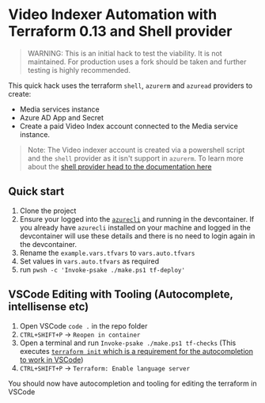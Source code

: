 # Video Indexer Automation with Terraform 0.13 and Shell provider

> WARNING: This is an initial hack to test the viability. It is not maintained. For production uses a fork should be taken and further testing is highly recommended.

This quick hack uses the terraform `shell`, `azurerm` and `azuread` providers to create:

- Media services instance
- Azure AD App and Secret
- Create a paid Video Index account connected to the Media service instance.

> Note: The Video indexer account is created via a powershell script and the `shell` provider as it isn't support in `azurerm`. To learn more about the [shell provider head to the documentation here](https://registry.terraform.io/providers/scottwinkler/shell/latest/docs)

## Quick start

1. Clone the project
1. Ensure your logged into the [`azurecli`](https://docs.microsoft.com/en-us/cli/azure/install-azure-cli?view=azure-cli-latest) and running in the devcontainer. If you already have `azurecli` installed on your machine and logged in the devcontainer will use these details and there is no need to login again in the devcontainer.
1. Rename the `example.vars.tfvars` to `vars.auto.tfvars`
1. Set values in `vars.auto.tfvars` as required
1. run `pwsh -c 'Invoke-psake ./make.ps1 tf-deploy'`

## VSCode Editing with Tooling (Autocomplete, intellisense etc)

1. Open VSCode `code .` in the repo folder
1. `CTRL+SHIFT+P` -> `Reopen in container`
1. Open a terminal and run `Invoke-psake ./make.ps1 tf-checks` (This executes [`terraform init` which is a requirement for the autocompletion to work in VSCode](https://github.com/hashicorp/vscode-terraform/#getting-started))
1. `CTRL+SHIFT+P` -> `Terraform: Enable language server`

You should now have autocompletion and tooling for editing the terraform in VSCode

